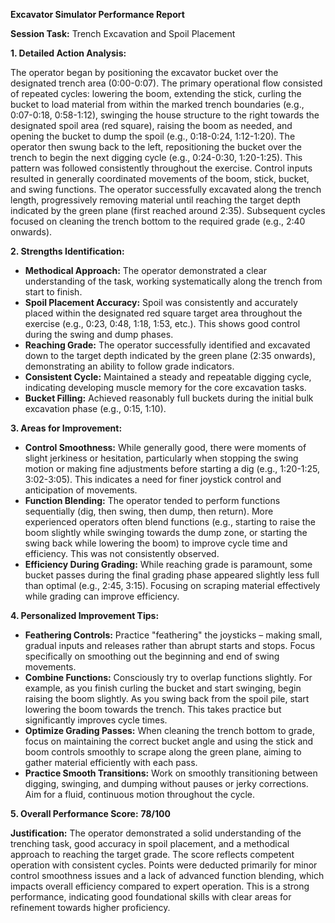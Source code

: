 **Excavator Simulator Performance Report**

**Session Task:** Trench Excavation and Spoil Placement

**1. Detailed Action Analysis:**

The operator began by positioning the excavator bucket over the designated trench area (0:00-0:07). The primary operational flow consisted of repeated cycles: lowering the boom, extending the stick, curling the bucket to load material from within the marked trench boundaries (e.g., 0:07-0:18, 0:58-1:12), swinging the house structure to the right towards the designated spoil area (red square), raising the boom as needed, and opening the bucket to dump the spoil (e.g., 0:18-0:24, 1:12-1:20). The operator then swung back to the left, repositioning the bucket over the trench to begin the next digging cycle (e.g., 0:24-0:30, 1:20-1:25). This pattern was followed consistently throughout the exercise. Control inputs resulted in generally coordinated movements of the boom, stick, bucket, and swing functions. The operator successfully excavated along the trench length, progressively removing material until reaching the target depth indicated by the green plane (first reached around 2:35). Subsequent cycles focused on cleaning the trench bottom to the required grade (e.g., 2:40 onwards).

**2. Strengths Identification:**

*   **Methodical Approach:** The operator demonstrated a clear understanding of the task, working systematically along the trench from start to finish.
*   **Spoil Placement Accuracy:** Spoil was consistently and accurately placed within the designated red square target area throughout the exercise (e.g., 0:23, 0:48, 1:18, 1:53, etc.). This shows good control during the swing and dump phases.
*   **Reaching Grade:** The operator successfully identified and excavated down to the target depth indicated by the green plane (2:35 onwards), demonstrating an ability to follow grade indicators.
*   **Consistent Cycle:** Maintained a steady and repeatable digging cycle, indicating developing muscle memory for the core excavation tasks.
*   **Bucket Filling:** Achieved reasonably full buckets during the initial bulk excavation phase (e.g., 0:15, 1:10).

**3. Areas for Improvement:**

*   **Control Smoothness:** While generally good, there were moments of slight jerkiness or hesitation, particularly when stopping the swing motion or making fine adjustments before starting a dig (e.g., 1:20-1:25, 3:02-3:05). This indicates a need for finer joystick control and anticipation of movements.
*   **Function Blending:** The operator tended to perform functions sequentially (dig, then swing, then dump, then return). More experienced operators often blend functions (e.g., starting to raise the boom slightly while swinging towards the dump zone, or starting the swing back while lowering the boom) to improve cycle time and efficiency. This was not consistently observed.
*   **Efficiency During Grading:** While reaching grade is paramount, some bucket passes during the final grading phase appeared slightly less full than optimal (e.g., 2:45, 3:15). Focusing on scraping material effectively while grading can improve efficiency.

**4. Personalized Improvement Tips:**

*   **Feathering Controls:** Practice "feathering" the joysticks – making small, gradual inputs and releases rather than abrupt starts and stops. Focus specifically on smoothing out the beginning and end of swing movements.
*   **Combine Functions:** Consciously try to overlap functions slightly. For example, as you finish curling the bucket and start swinging, begin raising the boom slightly. As you swing back from the spoil pile, start lowering the boom towards the trench. This takes practice but significantly improves cycle times.
*   **Optimize Grading Passes:** When cleaning the trench bottom to grade, focus on maintaining the correct bucket angle and using the stick and boom controls smoothly to scrape along the green plane, aiming to gather material efficiently with each pass.
*   **Practice Smooth Transitions:** Work on smoothly transitioning between digging, swinging, and dumping without pauses or jerky corrections. Aim for a fluid, continuous motion throughout the cycle.

**5. Overall Performance Score:** **78/100**

**Justification:** The operator demonstrated a solid understanding of the trenching task, good accuracy in spoil placement, and a methodical approach to reaching the target grade. The score reflects competent operation with consistent cycles. Points were deducted primarily for minor control smoothness issues and a lack of advanced function blending, which impacts overall efficiency compared to expert operation. This is a strong performance, indicating good foundational skills with clear areas for refinement towards higher proficiency.